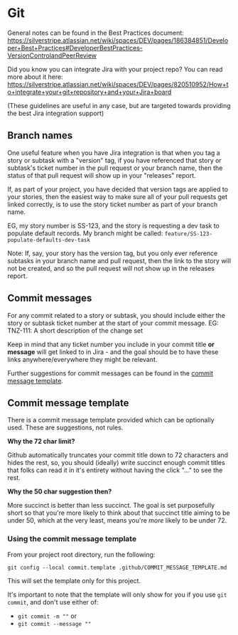 # Git

General notes can be found in the Best Practices document:
https://silverstripe.atlassian.net/wiki/spaces/DEV/pages/186384851/Developer+Best+Practices#DeveloperBestPractices-VersionControlandPeerReview

Did you know you can integrate Jira with your project repo? You can read more about it here:
https://silverstripe.atlassian.net/wiki/spaces/DEV/pages/820510952/How+to+integrate+your+git+repository+and+your+Jira+board

(These guidelines are useful in any case, but are targeted towards providing the best Jira integration support)

## Branch names

One useful feature when you have Jira integration is that when you tag a story or subtask with a "version" tag, if you
have referenced that story or subtask's ticket number in the pull request or your branch name, then the status of that
pull request will show up in your "releases" report.

If, as part of your project, you have decided that version tags are applied to your stories, then the easiest way
to make sure all of your pull requests get linked correctly, is to use the story ticket number as part of your branch
name.

EG, my story number is SS-123, and the story is requesting a dev task to populate default records. My branch might be
called:
`feature/SS-123-populate-defaults-dev-task`

Note: If, say, your story has the version tag, but you only ever reference subtasks in your branch name and pull
request, then the link to the story will not be created, and so the pull request will not show up in the releases
report.

## Commit messages

For any commit related to a story or subtask, you should include either the story or subtask ticket number at the start
of your commit message. EG:
TNZ-111: A short description of the change set

Keep in mind that any ticket number you include in your commit title **or message** will get linked to in Jira - and
the goal should be to have these links anywhere/everywhere they might be relevant.

Further suggestions for commit messages can be found in the
[commit message template](../.github/COMMIT_MESSAGE_TEMPLATE.md).

## Commit message template

There is a commit message template provided which can be optionally used. These are suggestions, not rules.

**Why the 72 char limit?**

Github automatically truncates your commit title down to 72 characters and hides the rest, so, you should (ideally)
write succinct enough commit titles that folks can read it in it's entirety without having the click "..." to see
the rest.

**Why the 50 char suggestion then?**

More succinct is better than less succinct. The goal is set purposefully short so that you're more likely to think about
that succinct title aiming to be under 50, which at the very least, means you're *more* likely to be under 72.

### Using the commit message template

From your project root directory, run the following:
```
git config --local commit.template .github/COMMIT_MESSAGE_TEMPLATE.md
```

This will set the template only for this project.

It's important to note that the template will only show for you if you use `git commit`, and don't use either of:

* `git commit -m ""` or
* `git commit --message ""`

